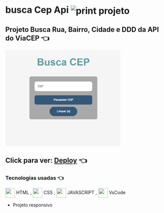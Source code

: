 # busca Cep Api <img alt='print projeto' align="center" height="100" width="100" src="https://store-images.s-microsoft.com/image/apps.6607.13510798887520085.3b5999bd-0689-4a5d-b1fa-378e87bb83a5.ee076621-7430-46f1-a4ac-a0c442d69e58">

## Projeto Busca Rua, Bairro, Cidade e DDD da API do ViaCEP 👈 
    

<img alt='print projeto' align="center" height="300" width="360" src="print.png">

## Click para ver: <a href='https://joaogabrielz.github.io/buscaCepApi/'>Deploy</a> 👈 

### Tecnologias usadas 👈 
<img align="center" height="30" width="30" src="https://cdn.jsdelivr.net/gh/devicons/devicon/icons/html5/html5-original.svg"> HTML , <img align="center" height="30" width="30" src="https://cdn.jsdelivr.net/gh/devicons/devicon/icons/css3/css3-original.svg"> CSS , <img align="center" height="30" width="30" src="https://cdn.jsdelivr.net/gh/devicons/devicon/icons/javascript/javascript-original.svg"> JAVASCRIPT , <img align="center" height="30" width="30" src="https://cdn.jsdelivr.net/gh/devicons/devicon/icons/vscode/vscode-original.svg"> VsCode 

- Projeto responsivo 
